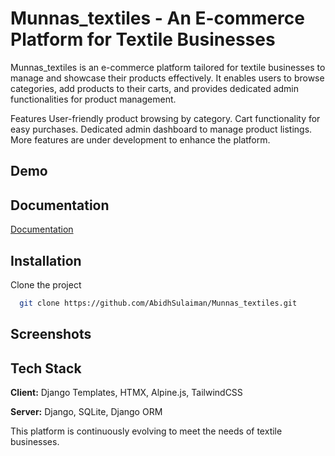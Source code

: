 # Munnas_textiles - An E-commerce Platform for Textile Businesses

Munnas_textiles is an e-commerce platform tailored for textile businesses to manage and showcase their products effectively.
It enables users to browse categories, add products to their carts, and provides dedicated admin functionalities for product management. 

Features
  User-friendly product browsing by category.
  Cart functionality for easy purchases.
  Dedicated admin dashboard to manage product listings.
  More features are under development to enhance the platform. 

## Demo


## Documentation

[Documentation](https://linktodocumentation)


## Installation

Clone the project

```bash
  git clone https://github.com/AbidhSulaiman/Munnas_textiles.git
```
    
## Screenshots


## Tech Stack

**Client:** Django Templates, HTMX, Alpine.js, TailwindCSS

**Server:** Django, SQLite, Django ORM

This platform is continuously evolving to meet the needs of textile businesses.

